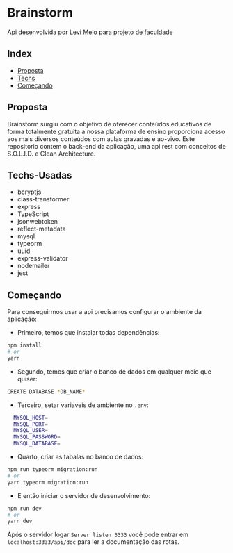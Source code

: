 
  # Brainstorm

   Api desenvolvida por <a href="https://www.linkedin.com/in/levi-melo-dos-santos-5277441a1/">Levi Melo</a> para projeto de faculdade  

## Index

* [Proposta](#Proposta)
* [Techs](#Techs-Usadas)
* [Começando](#Começando)

## Proposta
Brainstorm surgiu com o objetivo de oferecer conteúdos educativos de forma totalmente gratuita a nossa plataforma de ensino proporciona
acesso aos mais diversos conteúdos com aulas gravadas e ao-vivo.
Este repositorio contem o back-end da aplicação, uma api rest com conceitos de S.O.L.I.D. e Clean Architecture.

## Techs-Usadas
- bcryptjs<br />
- class-transformer<br />
- express<br />
- TypeScript<br with /> 
- jsonwebtoken<br />
- reflect-metadata<br />
- mysql<br />
- typeorm<br />
- uuid<br />
- express-validator<br />
- nodemailer<br />
- jest<br />

## Começando
Para conseguirmos usar a api precisamos configurar o ambiente da aplicação:

- Primeiro, temos que instalar todas dependências:

```bash
npm install
# or
yarn
```

- Segundo, temos que criar o banco de dados em qualquer meio que quiser:

```bash
CREATE DATABASE *DB_NAME*
```

- Terceiro, setar variaveis de ambiente no `.env`:

```bash
  MYSQL_HOST=
  MYSQL_PORT=
  MYSQL_USER=
  MYSQL_PASSWORD=
  MYSQL_DATABASE=
```

- Quarto, criar as tabalas no banco de dados:

```bash
npm run typeorm migration:run
# or
yarn typeorm migration:run
```
- E então iniciar o servidor de desenvolvimento:

```bash
npm run dev
# or
yarn dev
```

Após o servidor logar `Server listen 3333` você pode entrar em `localhost:3333/api/doc` para ler a documentação das rotas. 
